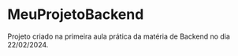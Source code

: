 # MeuProjetoBackend
Projeto criado na primeira aula prática da matéria de Backend no dia 22/02/2024.

